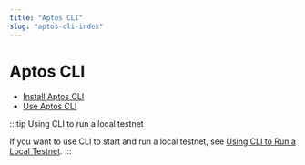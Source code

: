 ```yaml
---
title: "Aptos CLI"
slug: "aptos-cli-index"
---
```


# Aptos CLI

- [Install Aptos CLI](/cli-tools/aptos-cli-tool/install-aptos-cli.md)
- [Use Aptos CLI](/cli-tools/aptos-cli-tool/use-aptos-cli.md)

:::tip Using CLI to run a local testnet

If you want to use CLI to start and run a local testnet, see [Using CLI to Run a Local Testnet](/nodes/using-cli-to-run-a-local-testnet).
:::


